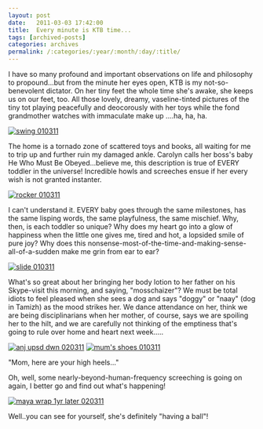 ```yaml
---
layout: post
date:	2011-03-03 17:42:00
title:  Every minute is KTB time...
tags: [archived-posts]
categories: archives
permalink: /:categories/:year/:month/:day/:title/
---
```

I have so many profound and important observations on life and philosophy to propound...but from the minute her eyes open, KTB is my not-so-benevolent dictator. On her tiny feet the whole time she's awake, she keeps us on our feet, too. All those lovely, dreamy, vaseline-tinted pictures of the tiny tot playing peacefully and deocorously with her toys while the fond grandmother watches with immaculate make up ....ha, ha, ha.

<lj-cut text="On the swing....">

<a href="http://s1142.photobucket.com/albums/n602/Deepapctrsglr/?action=view&amp;current=blr01020311104.jpg" target="_blank"><img src="http://i1142.photobucket.com/albums/n602/Deepapctrsglr/blr01020311104.jpg" border="0" alt="swing 010311"></a>

</lj-cut>


 The home is a tornado zone of scattered toys and books, all waiting for me to trip up and further ruin my damaged ankle. Carolyn calls her boss's baby He Who Must Be Obeyed...believe me, this description is true of EVERY toddler in the universe! Incredible howls and screeches ensue if her every wish is not granted instanter.

<lj-cut text="Mythreyi, her grand-daughter Keerti, and our Duck&#39;s daughter...">


<a href="http://s1142.photobucket.com/albums/n602/Deepapctrsglr/?action=view&amp;current=blr01020311109.jpg" target="_blank"><img src="http://i1142.photobucket.com/albums/n602/Deepapctrsglr/blr01020311109.jpg" border="0" alt="rocker 010311"></a>

</lj-cut>


I can't understand it. EVERY baby goes through the same milestones, has the same lisping words, the same playfulness, the same mischief. Why, then, is each toddler so unique? Why does my heart go into a glow of happiness when the little one gives me, tired and hot, a lopsided smile of pure joy? Why does this nonsense-most-of-the-time-and-making-sense-all-of-a-sudden make me grin from ear to ear? 


<lj-cut text="Boldly climbing on the slide:">


<a href="http://s1142.photobucket.com/albums/n602/Deepapctrsglr/?action=view&amp;current=blr01020311114.jpg" target="_blank"><img src="http://i1142.photobucket.com/albums/n602/Deepapctrsglr/blr01020311114.jpg" border="0" alt="slide 010311"></a>

</lj-cut>



What's so great about her bringing her body lotion to her father on his Skype-visit this morning, and saying, "mosschaizer"?  We must be total idiots to feel pleased when she sees a dog and says "doggy" or "naay" (dog in Tamizh) as the mood strikes her. We dance attendance on her, think we are being disciplinarians when her mother, of course, says we are spoiling her to the hilt, and we are carefully not thinking of the emptiness that's going to rule over home and heart next week.....


<lj-cut text="Looking at an upside-down mother:">


<a href="http://s1142.photobucket.com/albums/n602/Deepapctrsglr/?action=view&amp;current=blr01020311130.jpg" target="_blank"><img src="http://i1142.photobucket.com/albums/n602/Deepapctrsglr/blr01020311130.jpg" border="0" alt="anj upsd dwn 020311"></a>
<a href="http://s1142.photobucket.com/albums/n602/Deepapctrsglr/?action=view&amp;current=blr01020311118.jpg" target="_blank"><img src="http://i1142.photobucket.com/albums/n602/Deepapctrsglr/blr01020311118.jpg" border="0" alt="mum&#39;s shoes 010311"></a>



"Mom, here are your high heels..."



</lj-cut>



Oh, well, some nearly-beyond-human-frequency screeching is going on again, I better go and find out what's happening!


<lj-cut text="A baby carrier, that&#39;s going strong, a year later:">


<a href="http://s1142.photobucket.com/albums/n602/Deepapctrsglr/?action=view&amp;current=blr01020311141.jpg" target="_blank"><img src="http://i1142.photobucket.com/albums/n602/Deepapctrsglr/blr01020311141.jpg" border="0" alt="maya wrap 1yr later 020311"></a>

Well..you can see for yourself, she's definitely "having a ball"!



</lj-cut>
